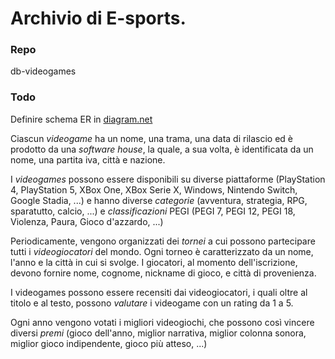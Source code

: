 # Archivio di E-sports.

### Repo
db-videogames

### Todo
Definire schema ER in [diagram.net](https://app.diagrams.net/)

Ciascun *videogame* ha un nome, una trama, una data di rilascio ed è prodotto da una *software house*, la quale, a sua volta, è identificata da un nome, una partita iva, città e nazione.

I *videogames* possono essere disponibili su diverse piattaforme (PlayStation 4, PlayStation 5, XBox One, XBox Serie X, Windows, Nintendo Switch, Google Stadia, ...) e hanno diverse *categorie* (avventura, strategia, RPG, sparatutto, calcio, ...) e *classificazioni* PEGI (PEGI 7, PEGI 12, PEGI 18, Violenza, Paura, Gioco d'azzardo, ...)

Periodicamente, vengono organizzati dei *tornei* a cui possono partecipare tutti i *videogiocatori* del mondo. Ogni torneo è caratterizzato da un nome, l'anno e la città in cui si svolge. I giocatori, al momento dell'iscrizione, devono fornire nome, cognome, nickname di gioco, e città di provenienza.

I videogames possono essere recensiti dai videogiocatori, i quali oltre al titolo e al testo, possono *valutare* i videogame con un rating da 1 a 5.

Ogni anno vengono votati i migliori videogiochi, che possono così vincere diversi *premi* (gioco dell'anno, miglior narrativa, miglior colonna sonora, miglior gioco indipendente, gioco più atteso, ...)
